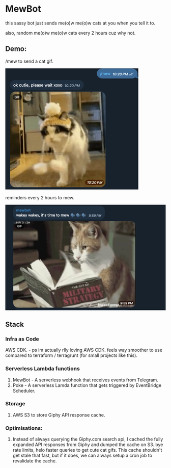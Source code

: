 # MewBot

this sassy bot just sends me(o)w me(o)w cats at you when you tell it to.

also, random me(o)w me(o)w cats every 2 hours cuz why not.

## Demo:

/mew to send a cat gif.

![img.png](images/demo.png)

reminders every 2 hours to mew.

![img.png](images/reminder.png)

## Stack

### Infra as Code

AWS CDK. - ps im actually rlly loving AWS CDK. feels way smoother to use compared to terraform / terragrunt (for small projects like this).

### Serverless Lambda functions

1. MewBot - A serverless webhook that receives events from Telegram.
2. Poke - A serverless Lamda function that gets triggered by EventBridge Scheduler.

### Storage

1. AWS S3 to store Giphy API response cache.

### Optimisations:

1. Instead of always querying the Giphy.com search api, I cached the fully expanded API responses from Giphy and dumped the cache on S3. bye rate limits, helo faster queries to get cute cat gifs. This cache shouldn't get stale that fast, but if it does, we can always setup a cron job to revalidate the cache.
